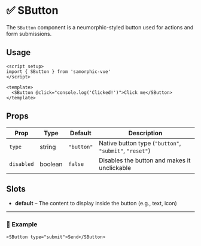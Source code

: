 # ✅ SButton

The `SButton` component is a neumorphic-styled button used for actions and form submissions.

## Usage

```vue
<script setup>
import { SButton } from 'samorphic-vue'
</script>

<template>
  <SButton @click="console.log('Clicked!')">Click me</SButton>
</template>
```

## Props

| Prop      | Type    | Default     | Description                                                  |
|-----------|---------|-------------|--------------------------------------------------------------|
| `type`    | string  | `"button"`  | Native button type (`"button"`, `"submit"`, `"reset"`)       |
| `disabled`| boolean | `false`     | Disables the button and makes it unclickable                |

## Slots

- **default** – The content to display inside the button (e.g., text, icon)

---

### 🧪 Example

```vue
<SButton type="submit">Send</SButton>
```
